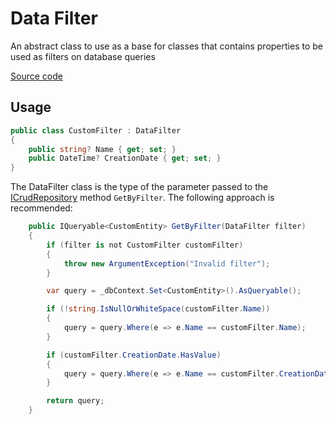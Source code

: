 ﻿# Data Filter

An abstract class to use as a base for classes that contains properties to be used as filters on database queries

[Source code](../src/ArturRios.Common.Data/DataFilter.cs)

## Usage

```csharp
public class CustomFilter : DataFilter
{
    public string? Name { get; set; }
    public DateTime? CreationDate { get; set; }
}
```

The DataFilter class is the type of the parameter passed to the [ICrudRepository](./ICrudRepository.md) method
`GetByFilter`. The following approach is recommended:

```csharp
    public IQueryable<CustomEntity> GetByFilter(DataFilter filter)
    {
        if (filter is not CustomFilter customFilter)
        {
            throw new ArgumentException("Invalid filter");
        }

        var query = _dbContext.Set<CustomEntity>().AsQueryable();

        if (!string.IsNullOrWhiteSpace(customFilter.Name))
        {
            query = query.Where(e => e.Name == customFilter.Name);
        }

        if (customFilter.CreationDate.HasValue)
        {
            query = query.Where(e => e.Name == customFilter.CreationDate);
        }

        return query;
    }
```
